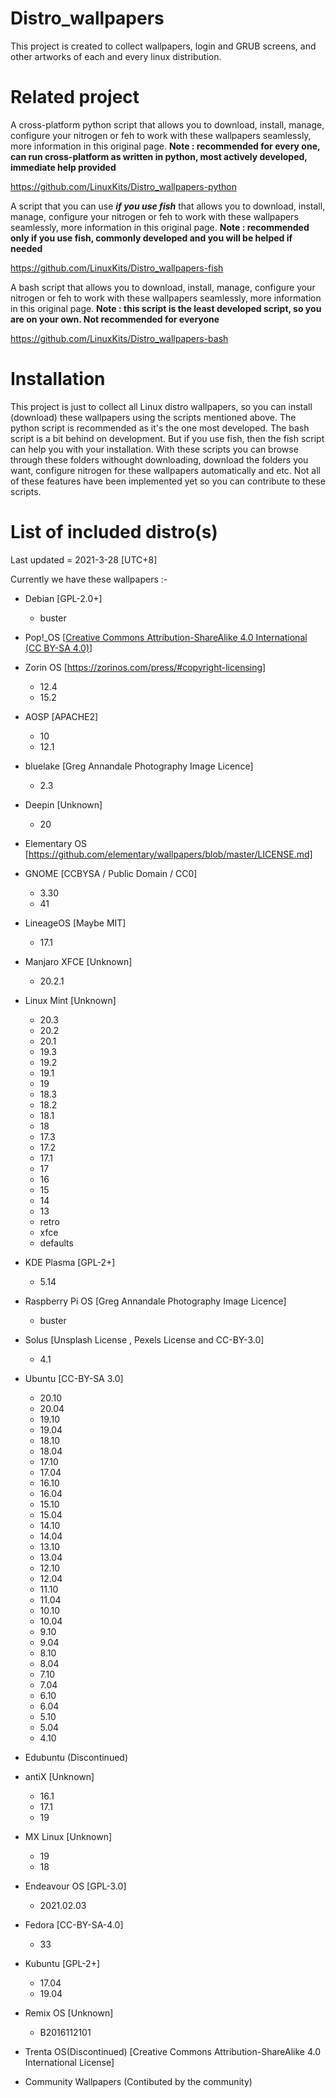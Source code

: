 # Distro_wallpapers
This project is created to collect wallpapers, login and GRUB screens, and other artworks of each and every linux distribution.

# Related project
A cross-platform python script that allows you to download, install, manage, configure your nitrogen or feh to work with these wallpapers seamlessly, more information in this original page. **Note : recommended for every one, can run cross-platform as written in python, most actively developed, immediate help provided**

https://github.com/LinuxKits/Distro_wallpapers-python <br>

A script that you can use ***if you use fish*** that allows you to download, install, manage, configure your nitrogen or feh to work with these wallpapers seamlessly, more information in this original page. **Note : recommended only if you use fish, commonly developed and you will be helped if needed**

https://github.com/LinuxKits/Distro_wallpapers-fish

A bash script that allows you to download, install, manage, configure your nitrogen or feh to work with these wallpapers seamlessly, more information in this original page. **Note : this script is the least developed script, so you are on your own. Not recommended for everyone**

https://github.com/LinuxKits/Distro_wallpapers-bash

# Installation
This project is just to collect all Linux distro wallpapers, so you can install (download) these wallpapers using the scripts mentioned above. The python script is recommended as it's the one most developed. The bash script is a bit behind on development. But if you use fish, then the fish script can help you with your installation. With these scripts you can browse through these folders withought downloading, download the folders you want, configure nitrogen for these wallpapers automatically and etc. Not all of these features have been implemented yet so you can contribute to these scripts. 

# List of included distro(s)
Last updated = 2021-3-28 [UTC+8]

Currently we have these wallpapers :- 

- Debian [GPL-2.0+]
  - buster

-  Pop!_OS [[Creative Commons Attribution-ShareAlike 4.0 International (CC BY-SA 4.0)](https://creativecommons.org/licenses/by-sa/4.0/)]

- Zorin OS [https://zorinos.com/press/#copyright-licensing]
  - 12.4
  - 15.2

- AOSP [APACHE2]
  - 10
  - 12.1

- bluelake [Greg Annandale Photography Image Licence]
  - 2.3

- Deepin [Unknown]
  - 20

- Elementary OS [https://github.com/elementary/wallpapers/blob/master/LICENSE.md]

- GNOME [CCBYSA / Public Domain / CC0]
  - 3.30
  - 41

- LineageOS [Maybe MIT]
  - 17.1

- Manjaro XFCE [Unknown]
  - 20.2.1

- Linux Mint [Unknown]
  - 20.3
  - 20.2
  - 20.1
  - 19.3
  - 19.2
  - 19.1
  - 19
  - 18.3
  - 18.2
  - 18.1
  - 18
  - 17.3
  - 17.2
  - 17.1
  - 17
  - 16
  - 15
  - 14
  - 13
  - retro
  - xfce
  - defaults

- KDE Plasma [GPL-2+]
  - 5.14

- Raspberry Pi OS [Greg Annandale Photography Image Licence]
  - buster

- Solus [Unsplash License , Pexels License and CC-BY-3.0]
  - 4.1

- Ubuntu [CC-BY-SA 3.0]
  - 20.10
  - 20.04
  - 19.10
  - 19.04
  - 18.10
  - 18.04
  - 17.10
  - 17.04
  - 16.10
  - 16.04
  - 15.10
  - 15.04
  - 14.10
  - 14.04
  - 13.10
  - 13.04
  - 12.10
  - 12.04
  - 11.10
  - 11.04
  - 10.10
  - 10.04
  - 9.10
  - 9.04
  - 8.10
  - 8.04
  - 7.10
  - 7.04
  - 6.10
  - 6.04
  - 5.10
  - 5.04
  - 4.10
  
- Edubuntu (Discontinued) 
  
- antiX [Unknown]
  - 16.1
  - 17.1
  - 19
  
- MX Linux [Unknown]
  - 19
  - 18

- Endeavour OS [GPL-3.0]
  - 2021.02.03
  
- Fedora [CC-BY-SA-4.0]
  - 33

- Kubuntu [GPL-2+]
  - 17.04
  - 19.04

- Remix OS [Unknown]
  - B2016112101

- Trenta OS(Discontinued) [Creative Commons Attribution-ShareAlike 4.0 International License]

- Community Wallpapers (Contibuted by the community)
